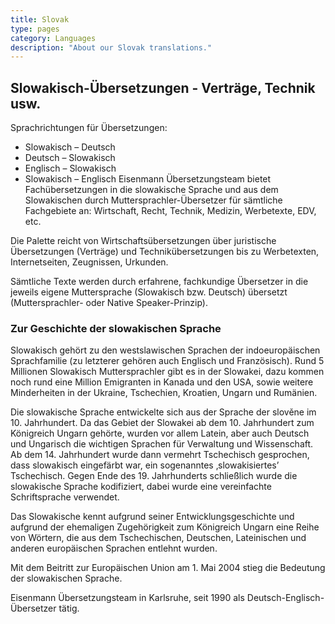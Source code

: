 ```yaml
---
title: Slovak
type: pages
category: Languages
description: "About our Slovak translations."
---
```


## Slowakisch-Übersetzungen - Verträge, Technik usw.
Sprachrichtungen für Übersetzungen:
- Slowakisch – Deutsch
- Deutsch – Slowakisch
- Englisch – Slowakisch
- Slowakisch – Englisch
Eisenmann Übersetzungsteam bietet Fachübersetzungen in die slowakische Sprache und aus dem Slowakischen durch Muttersprachler-Übersetzer für sämtliche Fachgebiete an: Wirtschaft, Recht, Technik, Medizin, Werbetexte, EDV, etc.

Die Palette reicht von Wirtschaftsübersetzungen über juristische Übersetzungen (Verträge) und Technikübersetzungen bis zu Werbetexten, Internetseiten, Zeugnissen, Urkunden.

Sämtliche Texte werden durch erfahrene, fachkundige Übersetzer in die jeweils eigene Muttersprache (Slowakisch bzw. Deutsch) übersetzt (Muttersprachler- oder Native Speaker-Prinzip).

### Zur Geschichte der slowakischen Sprache
Slowakisch gehört zu den westslawischen Sprachen der indoeuropäischen Sprachfamilie (zu letzterer gehören auch Englisch und Französisch). Rund 5 Millionen Slowakisch Muttersprachler gibt es in der Slowakei, dazu kommen noch rund eine Million Emigranten in Kanada und den USA, sowie weitere Minderheiten in der Ukraine, Tschechien, Kroatien, Ungarn und Rumänien.

Die slowakische Sprache entwickelte sich aus der Sprache der slověne im 10. Jahrhundert. Da das Gebiet der Slowakei ab dem 10. Jahrhundert zum Königreich Ungarn gehörte, wurden vor allem Latein, aber auch Deutsch und Ungarisch die wichtigen Sprachen für Verwaltung und Wissenschaft. Ab dem 14. Jahrhundert wurde dann vermehrt Tschechisch gesprochen, dass slowakisch eingefärbt war, ein sogenanntes ‚slowakisiertes’ Tschechisch. Gegen Ende des 19. Jahrhunderts schließlich wurde die slowakische Sprache kodifiziert, dabei wurde eine vereinfachte Schriftsprache verwendet.

Das Slowakische kennt aufgrund seiner Entwicklungsgeschichte und aufgrund der ehemaligen Zugehörigkeit zum Königreich Ungarn eine Reihe von Wörtern, die aus dem Tschechischen, Deutschen, Lateinischen und anderen europäischen Sprachen entlehnt wurden.

Mit dem Beitritt zur Europäischen Union am 1. Mai 2004 stieg die Bedeutung der slowakischen Sprache.

 

Eisenmann Übersetzungsteam in Karlsruhe, seit 1990 als Deutsch-Englisch-Übersetzer tätig.